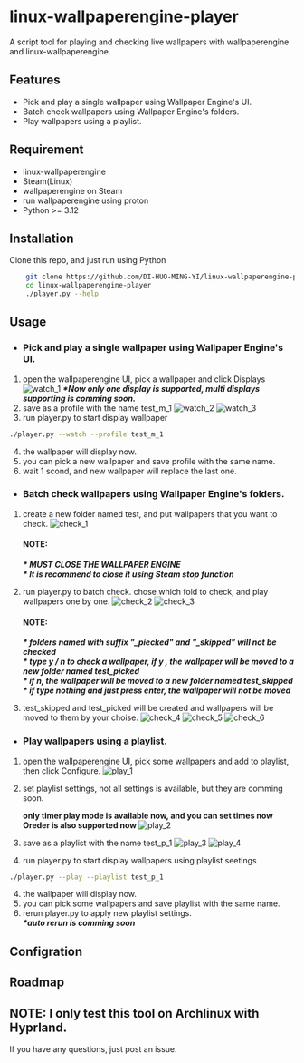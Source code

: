 # linux-wallpaperengine-player

A script tool for playing and checking live wallpapers with wallpaperengine and linux-wallpaperengine.

## Features

- Pick and play a single wallpaper using Wallpaper Engine's UI.
- Batch check wallpapers using Wallpaper Engine's folders.
- Play wallpapers using a playlist.

## Requirement

- linux-wallpaperengine
- Steam(Linux)
- wallpaperengine on Steam
- run wallpaperengine using proton
- Python >= 3.12

## Installation

Clone this repo, and just run using Python

```bash
    git clone https://github.com/DI-HUO-MING-YI/linux-wallpaperengine-player.git
    cd linux-wallpaperengine-player
    ./player.py --help

```

## Usage

- ### Pick and play a single wallpaper using Wallpaper Engine's UI.

1. open the wallpaperengine UI, pick a wallpaper and click Displays
   ![watch_1](./documents/watch_1.png)
   **_\*Now only one display is supported, multi displays supporting is comming soon._**
2. save as a profile with the name test_m_1
   ![watch_2](./documents/watch_2.png)
   ![watch_3](./documents/watch_3.png)
3. run player.py to start display wallpaper

```bash
./player.py --watch --profile test_m_1
```

4. the wallpaper will display now.
5. you can pick a new wallpaper and save profile with the same name.
6. wait 1 scond, and new wallpaper will replace the last one.

- ### Batch check wallpapers using Wallpaper Engine's folders.

1. create a new folder named test, and put wallpapers that you want to check.
   ![check_1](./documents/check_1.png)
   #### NOTE:
   **_\* MUST CLOSE THE WALLPAPER ENGINE_**  
   **_\* It is recommend to close it using Steam stop function_**
2. run player.py to batch check. chose which fold to check, and play wallpapers one by one.
   ![check_2](./documents/check_2.png)
   ![check_3](./documents/check_3.png)

   #### NOTE:

   **_\* folders named with suffix "\_piecked" and "\_skipped" will not be checked_**  
   **_\* type y / n to check a wallpaper, if y , the wallpaper will be moved to a new folder named test_picked_**  
   **_\* if n, the wallpaper will be moved to a new folder named test_skipped_**  
   **_\* if type nothing and just press enter, the wallpaper will not be moved_**

3. test_skipped and test_picked will be created and wallpapers will be moved to them by your choise.
   ![check_4](./documents/check_4.png)
   ![check_5](./documents/check_5.png)
   ![check_6](./documents/check_6.png)

- ### Play wallpapers using a playlist.

1. open the wallpaperengine UI, pick some wallpapers and add to playlist, then click Configure.
   ![play_1](./documents/play_1.png)
2. set playlist settings, not all settings is available, but they are comming soon.

   **only timer play mode is available now, and you can set times now**  
   **Oreder is also supported now**
   ![play_2](./documents/play_2.png)

3. save as a playlist with the name test_p_1
   ![play_3](./documents/play_3.png)
   ![play_4](./documents/play_4.png)
4. run player.py to start display wallpapers using playlist seetings

```bash
./player.py --play --playlist test_p_1
```

4. the wallpaper will display now.
5. you can pick some wallpapers and save playlist with the same name.
6. rerun player.py to apply new playlist settings.  
   **_\*auto rerun is comming soon_**

## Configration

## Roadmap

## NOTE: I only test this tool on Archlinux with Hyprland.

If you have any questions, just post an issue.
